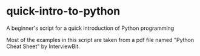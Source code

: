 # quick-intro-to-python
A beginner's script for a quick introduction of Python programming



Most of the examples in this script are taken from a pdf file named "Python Cheat Sheet" by InterviewBit.
